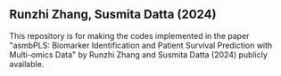 ## Runzhi Zhang, Susmita Datta (2024)
   
This repository is for making the codes implemented in the paper "asmbPLS: Biomarker Identification and Patient Survival Prediction with Multi-omics Data" by Runzhi Zhang and Susmita Datta (2024) publicly available.
